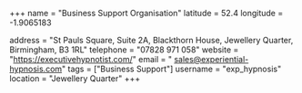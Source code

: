 +++
name = "Business Support Organisation"
latitude = 52.4
longitude = -1.9065183

address = "St Pauls Square, Suite 2A, Blackthorn House, Jewellery Quarter, Birmingham, B3 1RL"
telephone = "07828 971 058"
website = "https://executivehypnotist.com/"
email = "	sales@experiential-hypnosis.com"
tags = ["Business Support"]
username = "exp_hypnosis"
location = "Jewellery Quarter"
+++

